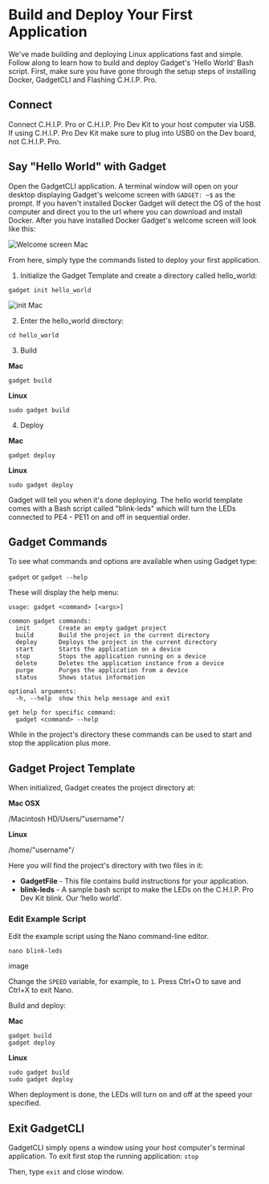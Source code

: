 # Build and Deploy Your First Application

We've made building and deploying Linux applications fast and simple. Follow along to learn how to build and deploy Gadget's 'Hello World' Bash script. First, make sure you have gone through the setup steps of installing Docker, GadgetCLI and Flashing C.H.I.P. Pro.

## Connect 

Connect C.H.I.P. Pro or C.H.I.P. Pro Dev Kit to your host computer via USB. If using C.H.I.P. Pro Dev Kit make sure to plug into USB0 on the Dev board, not C.H.I.P. Pro. 

## Say "Hello World" with Gadget

Open the GadgetCLI application. A terminal window will open on your desktop displaying Gadget's welcome screen with `GADGET: ~$` as the prompt. If you haven't installed Docker Gadget will detect the OS of the host computer and direct you to the url where you can download and install Docker. After you have installed Docker Gadget's welcome screen will look like this: 

![Welcome screen Mac](images/welcomeFlash.png)

From here, simply type the commands listed to deploy your first application.

1) Initialize the Gadget Template and create a directory called hello_world:

`gadget init hello_world`

![init Mac](images/initMac.png)

2) Enter the hello_world directory:

`cd hello_world`

3) Build 

**Mac**

`gadget build`

**Linux**

`sudo gadget build`

4) Deploy

**Mac**

`gadget deploy`

**Linux**

`sudo gadget deploy`

Gadget will tell you when it's done deploying. The hello world template comes with a Bash script called "blink-leds" which will turn the LEDs connected to PE4 - PE11 on and off in sequential order. 

## Gadget Commands

To see what commands and options are available when using Gadget type:

`gadget` or `gadget --help`

These will display the help menu:

```shell
usage: gadget <command> [<args>]

common gadget commands: 
  init        Create an empty gadget project 
  build       Build the project in the current directory
  deploy      Deploys the project in the current directory
  start       Starts the application on a device
  stop        Stops the application running on a device
  delete      Deletes the application instance from a device
  purge       Purges the application from a device
  status      Shows status information

optional arguments:
  -h, --help  show this help message and exit

get help for specific command:
  gadget <command> --help
```

While in the project's directory these commands can be used to start and stop the application plus more.

## Gadget Project Template
When initialized, Gadget creates the project directory at:

**Mac OSX**

/Macintosh HD/Users/"username"/

**Linux**

/home/"username"/

Here you will find the project's directory with two files in it:

* **GadgetFile** - This file contains build instructions for your application. 
* **blink-leds** - A sample bash script to make the LEDs on the C.H.I.P. Pro Dev Kit blink. Our ‘hello world’.

### Edit Example Script

Edit the example script using the Nano command-line editor. 

`nano blink-leds`

image

Change the `SPEED` variable, for example, to `1`. Press Ctrl+O to save and Ctrl+X to exit Nano.

Build and deploy:

**Mac**

```shell
gadget build 
gadget deploy
```

**Linux**

```shell
sudo gadget build 
sudo gadget deploy
```

When deployment is done, the LEDs will turn on and off at the speed your specified. 

## Exit GadgetCLI

GadgetCLI simply opens a window using your host computer's terminal application. To exit first stop the running application:
`stop`

Then, type `exit` and close window.
 




	